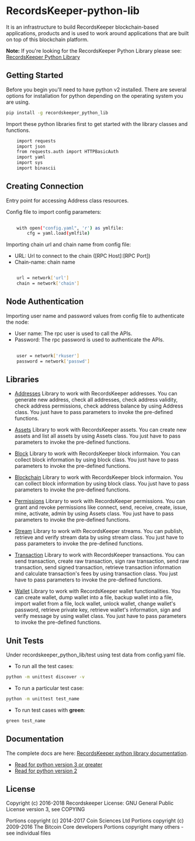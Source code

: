 RecordsKeeper-python-lib 
========================


It is an infrastructure to build RecordsKeeper blockchain-based applications, products and is used to work around applications that are built on top of this blockchain platform.

**Note:** If you're looking for the RecordsKeeper Python Library please see: [RecordsKeeper Python Library](https://github.com/RecordsKeeper/recordskeeper-python-sdk/tree/master)


## Getting Started

Before you begin you'll need to have python v2 installed. There are several options for installation for python depending on the operating system you are using.


```bash
pip install -g recordskeeper_python_lib
```

Import these python libraries first to get started with the library classes and functions.


```bash
    import requests
    import json
    from requests.auth import HTTPBasicAuth
    import yaml
    import sys
    import binascii
```


Creating Connection
-------------------

Entry point for accessing Address class resources.

Config file to import config parameters:

```bash
    
    with open("config.yaml", 'r') as ymlfile:
        cfg = yaml.load(ymlfile)
```
   
Importing chain url and chain name from config file:

* URL: Url to connect to the chain ([RPC Host]:[RPC Port])
* Chain-name: chain name

```bash

    url = network['url']
    chain = network['chain']

```   

Node Authentication
-------------------

Importing user name and password values from config file to authenticate the node:

* User name: The rpc user is used to call the APIs.
* Password: The rpc password is used to authenticate the APIs.

```bash
    
    user = network['rkuser']
    password = network['passwd']

``` 

## Libraries

- [Addresses](https://github.com/RecordsKeeper/recordskeeper-python-sdk/blob/master/recordskeeper_python_lib/address.py) Library to work with RecordsKeeper addresses. You can generate new address, check all addresses, check address validity, check address permissions, check address balance by using Address class. You just have to pass parameters to invoke the pre-defined functions.

- [Assets](https://github.com/RecordsKeeper/recordskeeper-python-sdk/blob/master/recordskeeper_python_lib/assets.py) Library to work with RecordsKeeper assets. You can create new assets and list all assets by using Assets class. You just have to pass parameters to invoke the pre-defined functions.

- [Block](https://github.com/RecordsKeeper/recordskeeper-python-sdk/blob/master/recordskeeper_python_lib/block.py) Library to work with RecordsKeeper block informaion. You can collect block information by using block class. You just have to pass parameters to invoke the pre-defined functions.

- [Blockchain](https://github.com/RecordsKeeper/recordskeeper-python-sdk/blob/master/recordskeeper_python_lib/blockchain.py) Library to work with RecordsKeeper block informaion. You can collect block information by using block class. You just have to pass parameters to invoke the pre-defined functions.

- [Permissions](https://github.com/RecordsKeeper/recordskeeper-python-sdk/blob/master/recordskeeper_python_lib/permissions.py) Library to work with RecordsKeeper permissions. You can grant and revoke permissions like connect, send, receive, create, issue, mine, activate, admin by using Assets class. You just have to pass parameters to invoke the pre-defined functions.

- [Stream](https://github.com/RecordsKeeper/recordskeeper-python-sdk/blob/master/recordskeeper_python_lib/stream.py) Library to work with RecordsKeeper streams. You can publish, retrieve and verify stream data by using stream class. You just have to pass parameters to invoke the pre-defined functions.

- [Transaction](https://github.com/RecordsKeeper/recordskeeper-python-sdk/blob/master/recordskeeper_python_lib/transaction.py) Library to work with RecordsKeeper transactions. You can send transaction, create raw transaction, sign raw transaction, send raw transaction, send signed transaction, retrieve transaction information and calculate transaction's fees by using transaction class. You just have to pass parameters to invoke the pre-defined functions.

- [Wallet](https://github.com/RecordsKeeper/recordskeeper-python-sdk/blob/master/recordskeeper_python_lib/wallet.py) Library to work with RecordsKeeper wallet functionalities. You can create wallet, dump wallet into a file, backup wallet into a file, import wallet from a file, lock wallet, unlock wallet, change wallet's password, retrieve private key, retrieve wallet's information, sign and verify message by using wallet class. You just have to pass parameters to invoke the pre-defined functions.


## Unit Tests

Under recordskeeper_python_lib/test using test data from config.yaml file. 

- To run all the test cases:

```bash
python -m unittest discover -v

```

- To run a particular test case:

```bash
python -m unittest test_name

```

- To run test cases with **green**:

```bash
green test_name

```


## Documentation

The complete docs are here: [RecordsKeeper python library documentation](https://github.com/RecordsKeeper/recordskeeper-python-sdk/tree/master/docs/source).

- [Read for python version 3 or greater](https://github.com/RecordsKeeper/recordskeeper-python-sdk/tree/python-3.0/docs/source)
- [Read for python version 2](https://github.com/RecordsKeeper/recordskeeper-python-sdk/tree/master/docs/source)


## License

Copyright (c) 2016-2018 Recordskeeper 
License: GNU General Public License version 3, see COPYING

Portions copyright (c) 2014-2017 Coin Sciences Ltd
Portions copyright (c) 2009-2016 The Bitcoin Core developers
Portions copyright many others - see individual files
